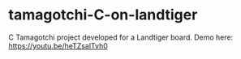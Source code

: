 # tamagotchi-C-on-landtiger
C Tamagotchi project developed for a Landtiger board.
Demo here: https://youtu.be/heTZsalTvh0
